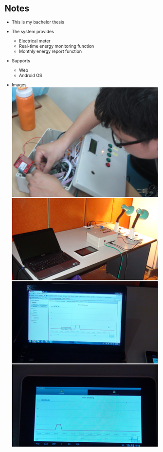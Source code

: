 # Notes

* This is my bachelor thesis

* The system provides
  * Electrical meter
  * Real-time energy monitoring function
  * Monthly energy report function

* Supports
  * Web
  * Android OS

* Images
  ![](images/00_implementation.jpg?raw=true)
  ![](images/01_deployment.jpg?raw=true)
  ![](images/02_web_ui.jpg?raw=true)
  ![](images/03_mobile_ui.jpg?raw=true)